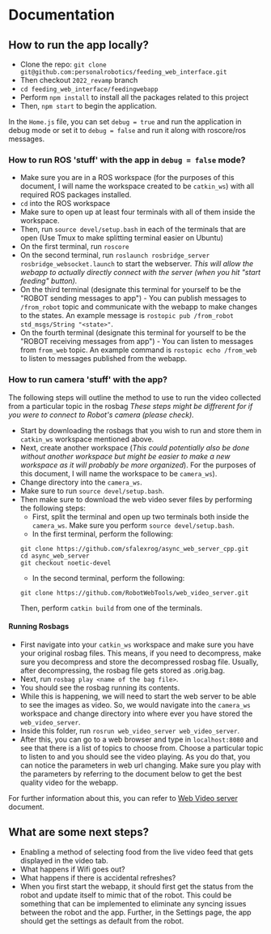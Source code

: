 # Documentation

## How to run the app locally?
- Clone the repo: `git clone git@github.com:personalrobotics/feeding_web_interface.git`
- Then checkout `2022_revamp` branch
- `cd feeding_web_interface/feedingwebapp`
- Perform `npm install` to install all the packages related to this project
- Then, `npm start` to begin the application.

In the `Home.js` file, you can set `debug = true` and run the application in debug mode or set it to `debug = false` and run it along with roscore/ros messages. 

### How to run ROS 'stuff' with the app in `debug = false` mode?
- Make sure you are in a ROS workspace (for the purposes of this document, I will name the workspace created to be `catkin_ws`) with all required ROS packages installed. 
- `cd` into the ROS workspace
- Make sure to open up at least four terminals with all of them inside the workspace. 
- Then, run `source devel/setup.bash` in each of the terminals that are open (Use Tmux to make splitting terminal easier on Ubuntu)
- On the first terminal, run `roscore`
- On the second terminal, run `roslaunch rosbridge_server rosbridge_websocket.launch` to start the webserver. _This will allow the webapp to actually directly connect with the server (when you hit "start feeding" button)._
- On the third terminal (designate this terminal for yourself to be the "ROBOT sending messages to app") - You can publish messages to `/from_robot` topic and communicate with the webapp to make changes to the states. An example message is `rostopic pub /from_robot std_msgs/String "<state>"`. 
- On the fourth terminal (designate this terminal for yourself to be the "ROBOT receiving messages from app") - You can listen to messages from `from_web` topic. An example command is `rostopic echo /from_web` to listen to messages published from the webapp. 

### How to run camera 'stuff' with the app?
The following steps will outline the method to use to run the video collected from a particular topic in the rosbag _These steps might be diffrerent for if you were to connect to Robot's camera (please check)._
- Start by downloading the rosbags that you wish to run and store them in `catkin_ws` workspace mentioned above. 
- Next, create another workspace (_This could potentially also be done without another workspace but might be easier to make a new workspace as it will probably be more organized_). For the purposes of this document, I will name the workspace to be `camera_ws`). 
- Change directory into the `camera_ws`. 
- Make sure to run `source devel/setup.bash`. 
- Then make sure to download the web video sever files by performing the following steps:
  - First, split the terminal and open up two terminals both inside the `camera_ws`. Make sure you perform `source devel/setup.bash`. 
  - In the first terminal, perform the following:  
  ```
  git clone https://github.com/sfalexrog/async_web_server_cpp.git
  cd async_web_server
  git checkout noetic-devel
  ```
  - In the second terminal, perform the following: 
  ```
  git clone https://github.com/RobotWebTools/web_video_server.git
  ```
  Then, perform `catkin build` from one of the terminals. 
  
#### Running Rosbags
- First navigate into your `catkin_ws` workspace and make sure you have your original rosbag files. This means, if you need to decompress, make sure you decompress and store the decompressed rosbag file. Usually, after decompressing, the rosbag file gets stored as <something>.orig.bag. 
- Next, run `rosbag play <name of the bag file>`. 
- You should see the rosbag running its contents. 
- While this is happening, we will need to start the web server to be able to see the images as video. So, we would navigate into the `camera_ws` workspace and change directory into where ever you have stored the `web_video_server`. 
- Inside this folder, run `rosrun web_video_server web_video_server`. 
- After this, you can go to a web browser and type in `localhost:8080` and see that there is a list of topics to choose from. Choose a particular topic to listen to and you should see the video playing. As you do that, you can notice the parameters in web url changing. Make sure you play with the parameters by referring to the document below to get the best quality video for the webapp. 

For further information about this, you can refer to [Web Video server](http://wiki.ros.org/web_video_server) document. 

## What are some next steps? 
- Enabling a method of selecting food from the live video feed that gets displayed in the video tab. 
- What happens if Wifi goes out? 
- What happens if there is accidental refreshes?
- When you first start the webapp, it should first get the status from the robot and update itself to mimic that of the robot. This could be something that can be implemented to eliminate any syncing issues between the robot and the app. Further, in the Settings page, the app should get the settings as default from the robot. 
